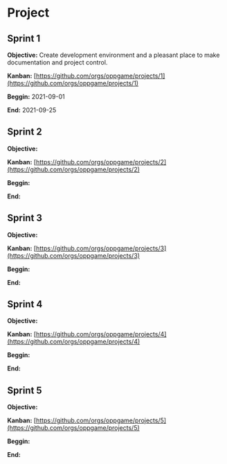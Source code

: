 # Project



## Sprint 1

__Objective:__ Create development environment and a pleasant place to make documentation and project control.

__Kanban:__ [https://github.com/orgs/oppgame/projects/1](https://github.com/orgs/oppgame/projects/1)

__Beggin:__ 2021-09-01

__End:__ 2021-09-25

## Sprint 2

__Objective:__ 

__Kanban:__ [https://github.com/orgs/oppgame/projects/2](https://github.com/orgs/oppgame/projects/2)

__Beggin:__ 

__End:__ 

## Sprint 3

__Objective:__ 

__Kanban:__ [https://github.com/orgs/oppgame/projects/3](https://github.com/orgs/oppgame/projects/3)

__Beggin:__ 

__End:__ 

## Sprint 4

__Objective:__ 

__Kanban:__ [https://github.com/orgs/oppgame/projects/4](https://github.com/orgs/oppgame/projects/4)

__Beggin:__ 

__End:__ 

## Sprint 5

__Objective:__ 

__Kanban:__ [https://github.com/orgs/oppgame/projects/5](https://github.com/orgs/oppgame/projects/5)

__Beggin:__ 

__End:__ 
